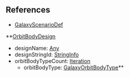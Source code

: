 ## References
  * [GalaxyScenarioDef](VanillaGalaxyScenarioDef.md)

**[OrbitBodyDesign](VanillaOrbitBodyDesign.md)
  * designName: [Any](Any.md)
  * designStringId: [StringInfo](StringInfo.md)
  * orbitBodyTypeCount: [Iteration](Iteration.md)
    * orbitBodyType: [GalaxyOrbitBodyType](GalaxyOrbitBodyType.md)**
